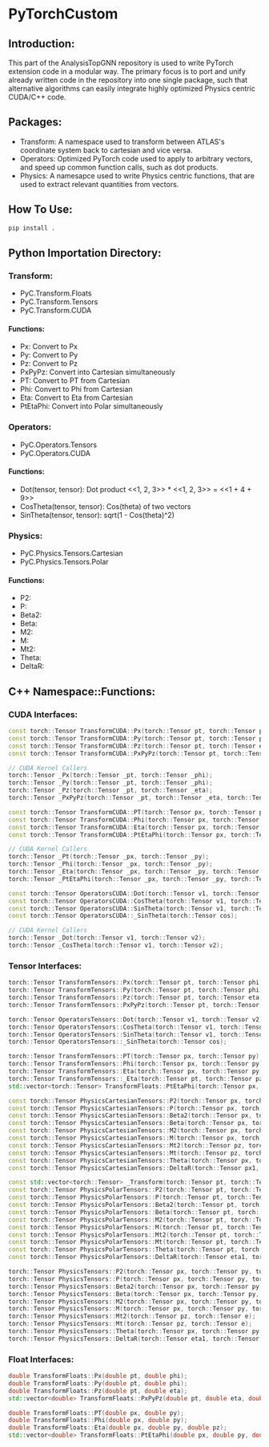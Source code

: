 # PyTorchCustom
## Introduction:
This part of the AnalysisTopGNN repository is used to write PyTorch extension code in a modular way. 
The primary focus is to port and unify already written code in the repository into one single package, such that alternative algorithms can easily integrate highly optimized Physics centric CUDA/C++ code.

## Packages:
- Transform: A namespace used to transform between ATLAS's coordinate system back to cartesian and vice versa.
- Operators: Optimized PyTorch code used to apply to arbitrary vectors, and speed up common function calls, such as dot products. 
- Physics: A namesapce used to write Physics centric functions, that are used to extract relevant quantities from vectors.

## How To Use:
```bash 
pip install . 
```

## Python Importation Directory:
### Transform:
- PyC.Transform.Floats
- PyC.Transform.Tensors
- PyC.Transform.CUDA

#### Functions:
- Px: Convert to Px
- Py: Convert to Py
- Pz: Convert to Pz
- PxPyPz: Convert into Cartesian simultaneously
- PT: Convert to PT from Cartesian 
- Phi: Convert to Phi from Cartesian 
- Eta: Convert to Eta from Cartesian 
- PtEtaPhi: Convert into Polar simultaneously

### Operators:
- PyC.Operators.Tensors
- PyC.Operators.CUDA 

#### Functions:
- Dot(tensor, tensor): Dot product <<1, 2, 3>> * <<1, 2, 3>> = <<1 + 4 + 9>>
- CosTheta(tensor, tensor): Cos(theta) of two vectors 
- SinTheta(tensor, tensor): sqrt(1 - Cos(theta)^2)

### Physics:
- PyC.Physics.Tensors.Cartesian
- PyC.Physics.Tensors.Polar 

#### Functions:
- P2: 
- P:
- Beta2:
- Beta:
- M2: 
- M: 
- Mt2: 
- Theta: 
- DeltaR: 

## C++ Namespace::Functions:
### CUDA Interfaces:
```C++
const torch::Tensor TransformCUDA::Px(torch::Tensor pt, torch::Tensor phi); 
const torch::Tensor TransformCUDA::Py(torch::Tensor pt, torch::Tensor phi); 
const torch::Tensor TransformCUDA::Pz(torch::Tensor pt, torch::Tensor eta); 
const torch::Tensor TransformCUDA::PxPyPz(torch::Tensor pt, torch::Tensor eta, torch::Tensor phi);

// CUDA Kernel Callers 
torch::Tensor _Px(torch::Tensor _pt, torch::Tensor _phi); 
torch::Tensor _Py(torch::Tensor _pt, torch::Tensor _phi); 
torch::Tensor _Pz(torch::Tensor _pt, torch::Tensor _eta); 
torch::Tensor _PxPyPz(torch::Tensor _pt, torch::Tensor _eta, torch::Tensor _phi); 

const torch::Tensor TransformCUDA::PT(torch::Tensor px, torch::Tensor py); 
const torch::Tensor TransformCUDA::Phi(torch::Tensor px, torch::Tensor py); 
const torch::Tensor TransformCUDA::Eta(torch::Tensor px, torch::Tensor py, torch::Tensor pz); 
const torch::Tensor TransformCUDA::PtEtaPhi(torch::Tensor px, torch::Tensor py, torch::Tensor pz);

// CUDA Kernel Callers 
torch::Tensor _Pt(torch::Tensor _px, torch::Tensor _py); 
torch::Tensor _Phi(torch::Tensor _px, torch::Tensor _py); 
torch::Tensor _Eta(torch::Tensor _px, torch::Tensor _py, torch::Tensor _pz); 
torch::Tensor _PtEtaPhi(torch::Tensor _px, torch::Tensor _py, torch::Tensor _pz); 

const torch::Tensor OperatorsCUDA::Dot(torch::Tensor v1, torch::Tensor v2); 
const torch::Tensor OperatorsCUDA::CosTheta(torch::Tensor v1, torch::Tensor v2); 
const torch::Tensor OperatorsCUDA::SinTheta(torch::Tensor v1, torch::Tensor v2); 
const torch::Tensor OperatorsCUDA::_SinTheta(torch::Tensor cos); 

// CUDA Kernel Callers
torch::Tensor _Dot(torch::Tensor v1, torch::Tensor v2); 
torch::Tensor _CosTheta(torch::Tensor v1, torch::Tensor v2); 
```

### Tensor Interfaces:
```C++ 
torch::Tensor TransformTensors::Px(torch::Tensor pt, torch::Tensor phi); 
torch::Tensor TransformTensors::Py(torch::Tensor pt, torch::Tensor phi); 
torch::Tensor TransformTensors::Pz(torch::Tensor pt, torch::Tensor eta); 
torch::Tensor TransformTensors::PxPyPz(torch::Tensor pt, torch::Tensor eta, torch::Tensor phi); 

torch::Tensor OperatorsTensors::Dot(torch::Tensor v1, torch::Tensor v2); 
torch::Tensor OperatorsTensors::CosTheta(torch::Tensor v1, torch::Tensor v2); 
torch::Tensor OperatorsTensors::SinTheta(torch::Tensor v1, torch::Tensor v2); 
torch::Tensor OperatorsTensors::_SinTheta(torch::Tensor cos);

torch::Tensor TransformTensors::PT(torch::Tensor px, torch::Tensor py); 
torch::Tensor TransformTensors::Phi(torch::Tensor px, torch::Tensor py); 
torch::Tensor TransformTensors::Eta(torch::Tensor px, torch::Tensor py, torch::Tensor pz); 
torch::Tensor TransformTensors::_Eta(torch::Tensor pt, torch::Tensor pz); 
std::vector<torch::Tensor> TransformFloats::PtEtaPhi(torch::Tensor px, torch::Tensor py, torch::Tensor pz); 

const torch::Tensor PhysicsCartesianTensors::P2(torch::Tensor px, torch::Tensor py, torch::Tensor pz); 
const torch::Tensor PhysicsCartesianTensors::P(torch::Tensor px, torch::Tensor py, torch::Tensor pz); 
const torch::Tensor PhysicsCartesianTensors::Beta2(torch::Tensor px, torch::Tensor py, torch::Tensor pz, torch::Tensor e); 
const torch::Tensor PhysicsCartesianTensors::Beta(torch::Tensor px, torch::Tensor py, torch::Tensor pz, torch::Tensor e); 
const torch::Tensor PhysicsCartesianTensors::M2(torch::Tensor px, torch::Tensor py, torch::Tensor pz, torch::Tensor e); 
const torch::Tensor PhysicsCartesianTensors::M(torch::Tensor px, torch::Tensor py, torch::Tensor pz, torch::Tensor e); 
const torch::Tensor PhysicsCartesianTensors::Mt2(torch::Tensor pz, torch::Tensor e); 
const torch::Tensor PhysicsCartesianTensors::Mt(torch::Tensor pz, torch::Tensor e); 
const torch::Tensor PhysicsCartesianTensors::Theta(torch::Tensor px, torch::Tensor py, torch::Tensor pz); 
const torch::Tensor PhysicsCartesianTensors::DeltaR(torch::Tensor px1, torch::Tensor px2, torch::Tensor py1, torch::Tensor py2, torch::Tensor pz1, torch::Tensor pz2); 

const std::vector<torch::Tensor> _Transform(torch::Tensor pt, torch::Tensor eta, torch::Tensor phi); 
const torch::Tensor PhysicsPolarTensors::P2(torch::Tensor pt, torch::Tensor eta, torch::Tensor phi); 
const torch::Tensor PhysicsPolarTensors::P(torch::Tensor pt, torch::Tensor eta, torch::Tensor phi); 
const torch::Tensor PhysicsPolarTensors::Beta2(torch::Tensor pt, torch::Tensor eta, torch::Tensor phi, torch::Tensor e); 
const torch::Tensor PhysicsPolarTensors::Beta(torch::Tensor pt, torch::Tensor eta, torch::Tensor phi, torch::Tensor e); 
const torch::Tensor PhysicsPolarTensors::M2(torch::Tensor pt, torch::Tensor eta, torch::Tensor phi, torch::Tensor e); 
const torch::Tensor PhysicsPolarTensors::M(torch::Tensor pt, torch::Tensor eta, torch::Tensor phi, torch::Tensor e); 
const torch::Tensor PhysicsPolarTensors::Mt2(torch::Tensor pt, torch::Tensor eta, torch::Tensor e); 
const torch::Tensor PhysicsPolarTensors::Mt(torch::Tensor pt, torch::Tensor eta, torch::Tensor e); 
const torch::Tensor PhysicsPolarTensors::Theta(torch::Tensor pt, torch::Tensor eta, torch::Tensor phi);
const torch::Tensor PhysicsPolarTensors::DeltaR(torch::Tensor eta1, torch::Tensor eta2, torch::Tensor phi1, torch::Tensor phi2); 

torch::Tensor PhysicsTensors::P2(torch::Tensor px, torch::Tensor py, torch::Tensor pz); 
torch::Tensor PhysicsTensors::P(torch::Tensor px, torch::Tensor py, torch::Tensor pz); 
torch::Tensor PhysicsTensors::Beta2(torch::Tensor px, torch::Tensor py, torch::Tensor pz, torch::Tensor e); 
torch::Tensor PhysicsTensors::Beta(torch::Tensor px, torch::Tensor py, torch::Tensor pz, torch::Tensor e); 
torch::Tensor PhysicsTensors::M2(torch::Tensor px, torch::Tensor py, torch::Tensor pz, torch::Tensor e); 
torch::Tensor PhysicsTensors::M(torch::Tensor px, torch::Tensor py, torch::Tensor pz, torch::Tensor e); 
torch::Tensor PhysicsTensors::Mt2(torch::Tensor pz, torch::Tensor e); 
torch::Tensor PhysicsTensors::Mt(torch::Tensor pz, torch::Tensor e); 
torch::Tensor PhysicsTensors::Theta(torch::Tensor px, torch::Tensor py, torch::Tensor pz);
torch::Tensor PhysicsTensors::DeltaR(torch::Tensor eta1, torch::Tensor eta2, torch::Tensor phi1, torch::Tensor phi2); 
```

### Float Interfaces:
```C++
double TransformFloats::Px(double pt, double phi); 
double TransformFloats::Py(double pt, double phi); 
double TransformFloats::Pz(double pt, double eta); 
std::vector<double> TransformFloats::PxPyPz(double pt, double eta, double phi); 

double TransformFloats::PT(double px, double py); 
double TransformFloats::Phi(double px, double py); 
double TransformFloats::Eta(double px, double py, double pz); 
std::vector<double> TransformFloats::PtEtaPhi(double px, double py, double pz); 
```
